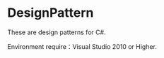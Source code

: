 # DesignPattern
 These are design patterns for C#.

Environment require：Visual Studio 2010 or Higher.

